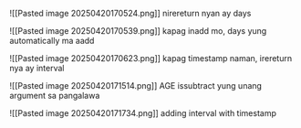 ![[Pasted image 20250420170524.png]]
nirereturn nyan ay days

![[Pasted image 20250420170539.png]]
kapag inadd mo, days yung automatically ma aadd

![[Pasted image 20250420170623.png]]
kapag timestamp naman, irereturn nya ay interval

![[Pasted image 20250420171514.png]]
AGE issubtract yung unang argument sa pangalawa

![[Pasted image 20250420171734.png]]
adding interval with timestamp

